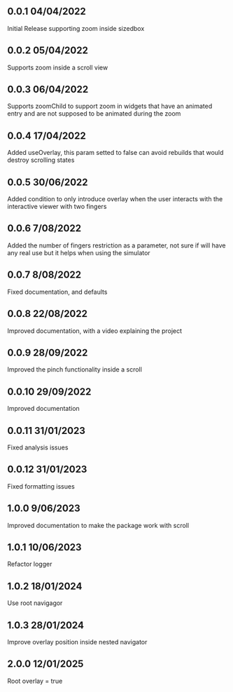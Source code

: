 ## 0.0.1 04/04/2022

Initial Release supporting zoom inside sizedbox

## 0.0.2 05/04/2022

Supports zoom inside a scroll view

## 0.0.3 06/04/2022

Supports zoomChild to support zoom in widgets that have an animated entry and are not supposed to be animated during the
zoom

## 0.0.4 17/04/2022

Added useOverlay, this param setted to false can avoid rebuilds that would destroy scrolling states

## 0.0.5 30/06/2022

Added condition to only introduce overlay when the user interacts with the interactive viewer with two fingers

## 0.0.6 7/08/2022

Added the number of fingers restriction as a parameter, not sure if will have any real use but it helps when using the
simulator

## 0.0.7 8/08/2022

Fixed documentation, and defaults

## 0.0.8 22/08/2022

Improved documentation, with a video explaining the project

## 0.0.9 28/09/2022

Improved the pinch functionality inside a scroll

## 0.0.10 29/09/2022

Improved documentation

## 0.0.11 31/01/2023

Fixed analysis issues

## 0.0.12 31/01/2023

Fixed formatting issues

## 1.0.0 9/06/2023

Improved documentation to make the package work with scroll

## 1.0.1 10/06/2023

Refactor logger

## 1.0.2 18/01/2024

Use root navigagor

## 1.0.3 28/01/2024

Improve overlay position inside nested navigator

## 2.0.0 12/01/2025

Root overlay = true